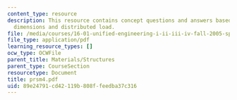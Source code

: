 ```yaml
---
content_type: resource
description: This resource contains concept questions and answers based on cross sectional
  dimensions and distributed load.
file: /media/courses/16-01-unified-engineering-i-ii-iii-iv-fall-2005-spring-2006/89e24791cd42119b808ffeedba37c316_prsm4.pdf
file_type: application/pdf
learning_resource_types: []
ocw_type: OCWFile
parent_title: Materials/Structures
parent_type: CourseSection
resourcetype: Document
title: prsm4.pdf
uid: 89e24791-cd42-119b-808f-feedba37c316
---
```

